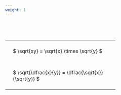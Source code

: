 ```yaml
---
weight: 1
---
```


#  
<br>
<style type="text/css">
#T_5fd4e th.col_heading {
  text-align: left;
  font-size: 1em;
}
#T_5fd4e td {
  text-align: left;
  font-size: 1em;
  padding: 1.5em;
}
#T_5fd4e_row0_col0, #T_5fd4e_row1_col0 {
  width: 300px;
  white-space: pre-wrap;
}
</style>
<table id="T_5fd4e">
  <thead>
  </thead>
  <tbody>
    <tr>
      <td id="T_5fd4e_row0_col0" class="data row0 col0" >$ \sqrt{xy} = \sqrt{x} \times \sqrt{y} $</td>
    </tr>
    <tr>
      <td id="T_5fd4e_row1_col0" class="data row1 col0" >$ \sqrt{\dfrac{x}{y}} = \dfrac{\sqrt{x}}{\sqrt{y}} $</td>
    </tr>
  </tbody>
</table>

